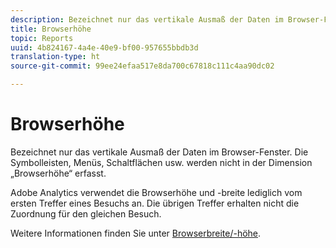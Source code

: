 ```yaml
---
description: Bezeichnet nur das vertikale Ausmaß der Daten im Browser-Fenster. Die Symbolleisten, Menüs, Schaltflächen usw. werden nicht in der Dimension „Browserhöhe“ erfasst.
title: Browserhöhe
topic: Reports
uuid: 4b824167-4a4e-40e9-bf00-957655bbdb3d
translation-type: ht
source-git-commit: 99ee24efaa517e8da700c67818c111c4aa90dc02

---
```



# Browserhöhe

Bezeichnet nur das vertikale Ausmaß der Daten im Browser-Fenster. Die Symbolleisten, Menüs, Schaltflächen usw. werden nicht in der Dimension „Browserhöhe“ erfasst.

Adobe Analytics verwendet die Browserhöhe und -breite lediglich vom ersten Treffer eines Besuchs an. Die übrigen Treffer erhalten nicht die Zuordnung für den gleichen Besuch.

Weitere Informationen finden Sie unter [Browserbreite/-höhe](/help/components/c-variables/dimensionslist/browser-width.md).
